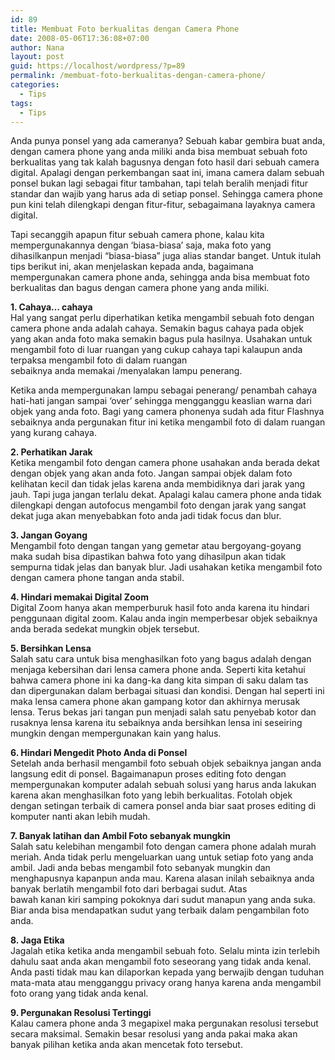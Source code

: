 ```yaml
---
id: 89
title: Membuat Foto berkualitas dengan Camera Phone
date: 2008-05-06T17:36:08+07:00
author: Nana
layout: post
guid: https://localhost/wordpress/?p=89
permalink: /membuat-foto-berkualitas-dengan-camera-phone/
categories:
  - Tips
tags:
  - Tips
---
```

Anda punya ponsel yang ada cameranya? Sebuah kabar gembira buat anda, dengan camera phone yang anda miliki anda bisa membuat sebuah foto berkualitas yang tak kalah bagusnya dengan foto hasil dari sebuah camera digital. Apalagi dengan perkembangan saat ini, imana camera dalam sebuah ponsel bukan lagi sebagai fitur tambahan, tapi telah beralih menjadi fitur standar dan wajib yang harus ada di setiap ponsel. Sehingga camera phone pun kini telah dilengkapi dengan fitur-fitur, sebagaimana layaknya camera digital.

Tapi secanggih apapun fitur sebuah camera phone, kalau kita mempergunakannya dengan ‘biasa-biasa’ saja, maka foto yang dihasilkanpun menjadi “biasa-biasa” juga alias standar banget. Untuk itulah tips berikut ini, akan menjelaskan kepada anda, bagaimana mempergunakan camera phone anda, sehingga anda bisa membuat foto berkualitas dan bagus dengan camera phone yang anda miliki.

**1. Cahaya… cahaya**  
Hal yang sangat perlu diperhatikan ketika mengambil sebuah foto dengan camera phone anda adalah cahaya. Semakin bagus cahaya pada objek yang akan anda foto maka semakin bagus pula hasilnya. Usahakan untuk mengambil foto di luar ruangan yang cukup cahaya tapi kalaupun anda terpaksa mengambil foto di dalam ruangan  
sebaiknya anda memakai /menyalakan lampu penerang.

Ketika anda mempergunakan lampu sebagai penerang/ penambah cahaya hati-hati jangan sampai ‘over’ sehingga mengganggu keaslian warna dari objek yang anda foto. Bagi yang camera phonenya sudah ada fitur Flashnya sebaiknya anda pergunakan fitur ini ketika mengambil foto di dalam ruangan yang kurang cahaya.

**2. Perhatikan Jarak**  
Ketika mengambil foto dengan camera phone usahakan anda berada dekat dengan objek yang akan anda foto. Jangan sampai objek dalam foto kelihatan kecil dan tidak jelas karena anda membidiknya dari jarak yang jauh. Tapi juga jangan terlalu dekat. Apalagi kalau camera phone anda tidak dilengkapi dengan autofocus mengambil foto dengan jarak yang sangat dekat juga akan menyebabkan foto anda jadi tidak focus dan blur.

**3. Jangan Goyang**  
Mengambil foto dengan tangan yang gemetar atau bergoyang-goyang maka sudah bisa dipastikan bahwa foto yang dihasilpun akan tidak sempurna tidak jelas dan banyak blur. Jadi usahakan ketika mengambil foto dengan camera phone tangan anda stabil.

**4. Hindari memakai Digital Zoom**  
Digital Zoom hanya akan memperburuk hasil foto anda karena itu hindari penggunaan digital zoom. Kalau anda ingin memperbesar objek sebaiknya anda berada sedekat mungkin objek tersebut.

**5. Bersihkan Lensa**  
Salah satu cara untuk bisa menghasilkan foto yang bagus adalah dengan menjaga kebersihan dari lensa camera phone anda. Seperti kita ketahui bahwa camera phone ini ka dang-ka dang kita simpan di saku dalam tas dan dipergunakan dalam berbagai situasi dan kondisi. Dengan hal seperti ini maka lensa camera phone akan gampang kotor dan akhirnya merusak lensa. Terus bekas jari tangan pun menjadi salah satu penyebab kotor dan rusaknya lensa karena itu sebaiknya anda bersihkan lensa ini seseiring mungkin dengan mempergunakan kain yang halus.

**6. Hindari Mengedit Photo Anda di Ponsel**  
Setelah anda berhasil mengambil foto sebuah objek sebaiknya jangan anda langsung edit di ponsel. Bagaimanapun proses editing foto dengan mempergunakan komputer adalah sebuah solusi yang harus anda lakukan karena akan menghasilkan foto yang lebih berkualitas. Fotolah objek dengan setingan terbaik di camera ponsel anda biar saat proses editing di komputer nanti akan lebih mudah.

**7. Banyak latihan dan Ambil Foto sebanyak mungkin**  
Salah satu kelebihan mengambil foto dengan camera phone adalah murah meriah. Anda tidak perlu mengeluarkan uang untuk setiap foto yang anda ambil. Jadi anda bebas mengambil foto sebanyak mungkin dan menghapusnya kapanpun anda mau. Karena alasan inilah sebaiknya anda banyak berlatih mengambil foto dari berbagai sudut. Atas  
bawah kanan kiri samping pokoknya dari sudut manapun yang anda suka. Biar anda bisa mendapatkan sudut yang terbaik dalam pengambilan foto anda.

**8. Jaga Etika**  
Jagalah etika ketika anda mengambil sebuah foto. Selalu minta izin terlebih dahulu saat anda akan mengambil foto seseorang yang tidak anda kenal. Anda pasti tidak mau kan dilaporkan kepada yang berwajib dengan tuduhan mata-mata atau mengganggu privacy orang hanya karena anda mengambil foto orang yang tidak anda kenal.

**9. Pergunakan Resolusi Tertinggi**  
Kalau camera phone anda 3 megapixel maka pergunakan resolusi tersebut secara maksimal. Semakin besar resolusi yang anda pakai maka akan banyak pilihan ketika anda akan mencetak foto tersebut.